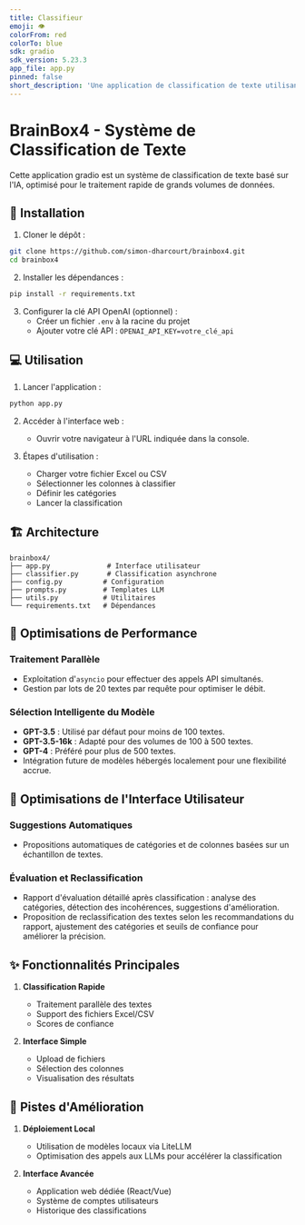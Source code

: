 ```yaml
---
title: Classifieur
emoji: 👁
colorFrom: red
colorTo: blue
sdk: gradio
sdk_version: 5.23.3
app_file: app.py
pinned: false
short_description: 'Une application de classification de texte utilisant OpenAI '
---
```


# BrainBox4 - Système de Classification de Texte

Cette application gradio est un système de classification de texte basé sur l'IA, optimisé pour le traitement rapide de grands volumes de données.

## 🚀 Installation

1. Cloner le dépôt :
```bash
git clone https://github.com/simon-dharcourt/brainbox4.git
cd brainbox4
```

2. Installer les dépendances :
```bash
pip install -r requirements.txt
```

3. Configurer la clé API OpenAI (optionnel) :
   - Créer un fichier `.env` à la racine du projet
   - Ajouter votre clé API : `OPENAI_API_KEY=votre_clé_api`

## 💻 Utilisation

1. Lancer l'application :
```bash
python app.py
```

2. Accéder à l'interface web :
   - Ouvrir votre navigateur à l'URL indiquée dans la console.

3. Étapes d'utilisation :
   - Charger votre fichier Excel ou CSV
   - Sélectionner les colonnes à classifier
   - Définir les catégories
   - Lancer la classification

## 🏗 Architecture

```
brainbox4/
├── app.py              # Interface utilisateur
├── classifier.py       # Classification asynchrone
├── config.py          # Configuration
├── prompts.py         # Templates LLM
├── utils.py           # Utilitaires
└── requirements.txt   # Dépendances
```

## 🔧 Optimisations de Performance

### Traitement Parallèle
- Exploitation d'`asyncio` pour effectuer des appels API simultanés.
- Gestion par lots de 20 textes par requête pour optimiser le débit.

### Sélection Intelligente du Modèle
- **GPT-3.5** : Utilisé par défaut pour moins de 100 textes.
- **GPT-3.5-16k** : Adapté pour des volumes de 100 à 500 textes.
- **GPT-4** : Préféré pour plus de 500 textes.
- Intégration future de modèles hébergés localement pour une flexibilité accrue.

## 🎨 Optimisations de l'Interface Utilisateur

### Suggestions Automatiques
- Propositions automatiques de catégories et de colonnes basées sur un échantillon de textes.

### Évaluation et Reclassification
- Rapport d'évaluation détaillé après classification : analyse des catégories, détection des incohérences, suggestions d'amélioration.
- Proposition de reclassification des textes selon les recommandations du rapport, ajustement des catégories et seuils de confiance pour améliorer la précision.


## ✨ Fonctionnalités Principales

1. **Classification Rapide**
   - Traitement parallèle des textes
   - Support des fichiers Excel/CSV
   - Scores de confiance

2. **Interface Simple**
   - Upload de fichiers
   - Sélection des colonnes
   - Visualisation des résultats

## 🚀 Pistes d'Amélioration

1. **Déploiement Local**
   - Utilisation de modèles locaux via LiteLLM
   - Optimisation des appels aux LLMs pour accélérer la classification 

2. **Interface Avancée**
   - Application web dédiée (React/Vue)
   - Système de comptes utilisateurs
   - Historique des classifications

